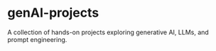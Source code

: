 # genAI-projects
A collection of hands-on projects exploring generative AI, LLMs, and prompt engineering.
